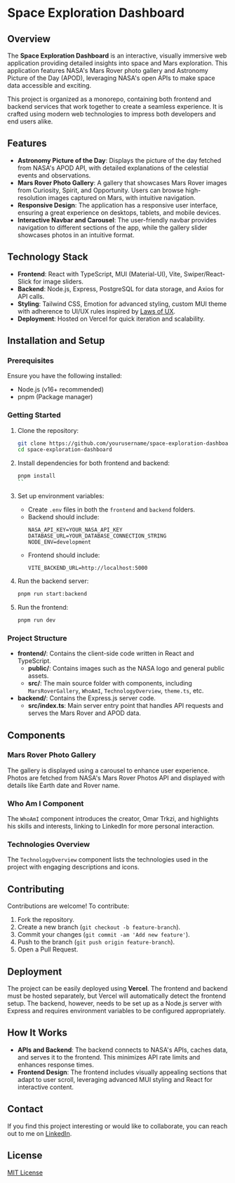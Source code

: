 # Space Exploration Dashboard

## Overview
The **Space Exploration Dashboard** is an interactive, visually immersive web application providing detailed insights into space and Mars exploration. This application features NASA's Mars Rover photo gallery and Astronomy Picture of the Day (APOD), leveraging NASA's open APIs to make space data accessible and exciting.

This project is organized as a monorepo, containing both frontend and backend services that work together to create a seamless experience. It is crafted using modern web technologies to impress both developers and end users alike.

## Features
- **Astronomy Picture of the Day**: Displays the picture of the day fetched from NASA's APOD API, with detailed explanations of the celestial events and observations.
- **Mars Rover Photo Gallery**: A gallery that showcases Mars Rover images from Curiosity, Spirit, and Opportunity. Users can browse high-resolution images captured on Mars, with intuitive navigation.
- **Responsive Design**: The application has a responsive user interface, ensuring a great experience on desktops, tablets, and mobile devices.
- **Interactive Navbar and Carousel**: The user-friendly navbar provides navigation to different sections of the app, while the gallery slider showcases photos in an intuitive format.

## Technology Stack
- **Frontend**: React with TypeScript, MUI (Material-UI), Vite, Swiper/React-Slick for image sliders.
- **Backend**: Node.js, Express, PostgreSQL for data storage, and Axios for API calls.
- **Styling**: Tailwind CSS, Emotion for advanced styling, custom MUI theme with adherence to UI/UX rules inspired by [Laws of UX](https://lawsofux.com/).
- **Deployment**: Hosted on Vercel for quick iteration and scalability.

## Installation and Setup

### Prerequisites
Ensure you have the following installed:
- Node.js (v16+ recommended)
- pnpm (Package manager)

### Getting Started
1. Clone the repository:
   ```bash
   git clone https://github.com/yourusername/space-exploration-dashboard.git
   cd space-exploration-dashboard
   ```

2. Install dependencies for both frontend and backend:
   ```bash
   pnpm install
   ``

3. Set up environment variables:
    - Create `.env` files in both the `frontend` and `backend` folders.
    - Backend should include:
      ```
      NASA_API_KEY=YOUR_NASA_API_KEY
      DATABASE_URL=YOUR_DATABASE_CONNECTION_STRING
      NODE_ENV=development
      ```
    - Frontend should include:
      ```
      VITE_BACKEND_URL=http://localhost:5000
      ```

4. Run the backend server:
   ```bash
   pnpm run start:backend
   ```

5. Run the frontend:
   ```bash
   pnpm run dev
   ```

### Project Structure
- **frontend/**: Contains the client-side code written in React and TypeScript.
    - **public/**: Contains images such as the NASA logo and general public assets.
    - **src/**: The main source folder with components, including `MarsRoverGallery`, `WhoAmI`, `TechnologyOverview`, `theme.ts`, etc.
- **backend/**: Contains the Express.js server code.
    - **src/index.ts**: Main server entry point that handles API requests and serves the Mars Rover and APOD data.

## Components
### Mars Rover Photo Gallery
The gallery is displayed using a carousel to enhance user experience. Photos are fetched from NASA's Mars Rover Photos API and displayed with details like Earth date and Rover name.

### Who Am I Component
The `WhoAmI` component introduces the creator, Omar Trkzi, and highlights his skills and interests, linking to LinkedIn for more personal interaction.

### Technologies Overview
The `TechnologyOverview` component lists the technologies used in the project with engaging descriptions and icons.

## Contributing
Contributions are welcome! To contribute:
1. Fork the repository.
2. Create a new branch (`git checkout -b feature-branch`).
3. Commit your changes (`git commit -am 'Add new feature'`).
4. Push to the branch (`git push origin feature-branch`).
5. Open a Pull Request.

## Deployment
The project can be easily deployed using **Vercel**. The frontend and backend must be hosted separately, but Vercel will automatically detect the frontend setup. The backend, however, needs to be set up as a Node.js server with Express and requires environment variables to be configured appropriately.

## How It Works
- **APIs and Backend**: The backend connects to NASA's APIs, caches data, and serves it to the frontend. This minimizes API rate limits and enhances response times.
- **Frontend Design**: The frontend includes visually appealing sections that adapt to user scroll, leveraging advanced MUI styling and React for interactive content.

## Contact
If you find this project interesting or would like to collaborate, you can reach out to me on [LinkedIn](https://www.linkedin.com/in/trkzi-omar/).

## License
[MIT License](LICENSE)
